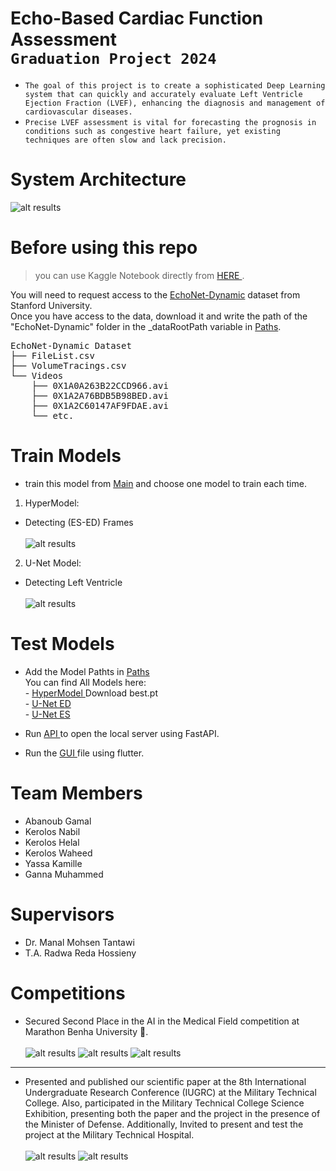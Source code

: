 # Echo-Based Cardiac Function Assessment <br> `Graduation Project 2024`

- `The goal of this project is to create a sophisticated Deep Learning system that can quickly and accurately evaluate Left Ventricle Ejection Fraction (LVEF), enhancing the diagnosis and management of cardiovascular diseases.` 
- `Precise LVEF assessment is vital for forecasting the prognosis in conditions such as congestive heart failure, yet existing techniques are often slow and lack precision.`

# System Architecture <br>
![alt results](/Media/SystemArchitecture.png)


# Before using this repo
> you can use Kaggle Notebook directly from <a href="https://www.kaggle.com/code/abanoubgamal/gp-notebook"> HERE </a>.

You will need to request access to the 
<a href = 'https://echonet.github.io/dynamic'>EchoNet-Dynamic</a>
dataset from Stanford University. </br>
Once you have access to the data, download it and write the path of the "EchoNet-Dynamic" folder in the _dataRootPath variable in
<a href = "/Model/Paths.py">Paths</a>.

<pre>
EchoNet-Dynamic Dataset
├── FileList.csv
├── VolumeTracings.csv
└── Videos
    ├── 0X1A0A263B22CCD966.avi
    ├── 0X1A2A76BDB5B98BED.avi
    ├── 0X1A2C60147AF9FDAE.avi
    └── etc.
</pre>

# Train Models
- train this model from 
 <a href = "/Model/Main.py">Main</a>
and choose one model to train each time.

1) HyperModel:
- Detecting (ES-ED) Frames <br><br>
![alt results](/Media/HeartCycle.png)

2) U-Net Model:
- Detecting Left Ventricle <br><br>
![alt results](/Media/DetectingLV.png)


# Test Models
- Add the Model Pathts in <a href = "/Model/Paths.py">Paths</a> <br>
You can find All Models here: <br>
        - <a href = https://www.kaggle.com/models/abanoubgamal/u-net/Keras/transformer/1> HyperModel </a> Download best.pt <br> 
        - <a href = https://www.kaggle.com/models/abanoubgamal/u-net/Keras/ed/1> U-Net ED </a> <br>
        - <a href = https://www.kaggle.com/models/abanoubgamal/u-net/Keras/es/1>  U-Net ES </a> <br>

- Run
<a href = "/Model/Api.py"> API </a>
to open the local server using FastAPI.
- Run the <a href = "/GUI"> GUI </a>
file using flutter.

# Team Members
- Abanoub Gamal
- Kerolos Nabil
- Kerolos Helal
- Kerolos Waheed
- Yassa Kamille
- Ganna Muhammed

# Supervisors
- Dr. Manal Mohsen Tantawi
- T.A. Radwa Reda Hossieny


# Competitions

- Secured Second Place in the AI in the Medical Field competition at Marathon Benha University 🥈.<br><br>
![alt results](Media/HonoringCeremony.jpg)
![alt results](Media/BenhaUniversityMarathonReward.jpg)
![alt results](Media/CertificateOfparticipationAtMarathOnenhaUniversity.jpg)
--------------

- Presented and published our scientific paper at the 8th International Undergraduate Research Conference (IUGRC) at the Military Technical College. Also, participated in the Military Technical College Science Exhibition, presenting both the paper and the project in the presence of the Minister of Defense. Additionally, Invited to present and test the project at the Military Technical Hospital. <br><br>
![alt results](Media/MilitaryTechnicalCollegeScienceExhibition.jpg)
![alt results](Media/MilitaryTechnicalCollegeCompetitionForGP.jpg)

